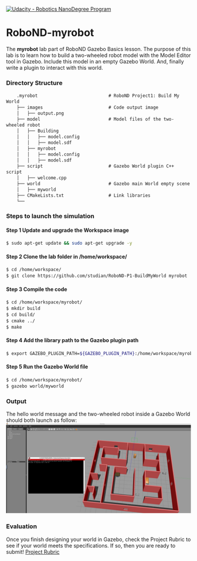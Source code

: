 [![Udacity - Robotics NanoDegree Program](https://s3-us-west-1.amazonaws.com/udacity-robotics/Extra+Images/RoboND_flag.png)](https://www.udacity.com/robotics)

# RoboND-myrobot
The **myrobot** lab part of RoboND Gazebo Basics lesson. The purpose of this lab is to learn how to build a two-wheeled robot model with the Model Editor tool in Gazebo. Include this model in an empty Gazebo World. And, finally write a plugin to interact with this world.  

### Directory Structure
```
    .myrobot                           # RoboND Project1: Build My World 
    ├── images                         # Code output image                   
    │   ├── output.png
    ├── model                          # Model files of the two-wheeled robot
    │   ├── Building
    │   │   ├── model.config
    │   │   ├── model.sdf
    │   ├── myrobot
    │   │   ├── model.config
    │   │   ├── model.sdf
    ├── script                         # Gazebo World plugin C++ script      
    │   ├── welcome.cpp
    ├── world                          # Gazebo main World empty scene
    │   ├── myworld
    ├── CMakeLists.txt                 # Link libraries 
    └──        
```

### Steps to launch the simulation

#### Step 1 Update and upgrade the Workspace image
```sh
$ sudo apt-get update && sudo apt-get upgrade -y 
```

#### Step 2 Clone the lab folder in /home/workspace/
```sh
$ cd /home/workspace/
$ git clone https://github.com/studian/RoboND-P1-BuildMyWorld myrobot
```

#### Step 3 Compile the code
```sh
$ cd /home/workspace/myrobot/
$ mkdir build
$ cd build/
$ cmake ../
$ make
```

#### Step 4 Add the library path to the Gazebo plugin path  
```sh
$ export GAZEBO_PLUGIN_PATH=${GAZEBO_PLUGIN_PATH}:/home/workspace/myrobot/build
```

#### Step 5 Run the Gazebo World file  
```sh
$ cd /home/workspace/myrobot/
$ gazebo world/myworld
```

### Output
The hello world message and the two-wheeled robot inside a Gazebo World should both launch as follow: 
![alt text](images/output.png)

### Evaluation
Once you finish designing your world in Gazebo, check the Project Rubric to see if your world meets the specifications. If so, then you are ready to submit!
[Project Rubric](https://review.udacity.com/#!/rubrics/2346/view)


    
 

